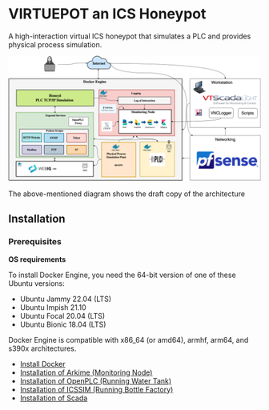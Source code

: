 # VIRTUEPOT an ICS Honeypot
A high-interaction virtual ICS honeypot that simulates a PLC and provides physical process simulation.

<img src="./doc/images/VirtuePot.png" alt="ICS architecture" />

The above-mentioned diagram shows the draft copy of the architecture 


## Installation

### Prerequisites

**OS requirements**

To install Docker Engine, you need the 64-bit version of one of these Ubuntu versions:

* Ubuntu Jammy 22.04 (LTS)
* Ubuntu Impish 21.10
* Ubuntu Focal 20.04 (LTS)
* Ubuntu Bionic 18.04 (LTS)

Docker Engine is compatible with x86_64 (or amd64), armhf, arm64, and s390x architectures.

* [Install Docker](./doc/docker.md)
* [Installation of Arkime (Monitoring Node)](./doc/arkime.md)
* [Installation of OpenPLC (Running Water Tank)](./doc/openplc.md)
* [Installation of ICSSIM (Running Bottle Factory)](./doc/icssim.md)
* [Installation of Scada ](./doc/scada.md)